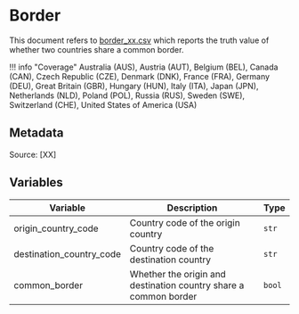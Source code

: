 # Border

This document refers to [border_xx.csv](https://github.com/cverluise/patentcity/tree/master/assets) which reports the truth value of whether two countries share a common border.

!!! info "Coverage"
    Australia (AUS), Austria (AUT), Belgium (BEL), Canada (CAN), Czech Republic (CZE), Denmark (DNK), France (FRA), Germany (DEU), Great Britain (GBR), Hungary (HUN), Italy (ITA), Japan (JPN), Netherlands (NLD), Poland (POL), Russia (RUS), Sweden (SWE), Switzerland (CHE), United States of America (USA)

## Metadata

Source: [XX]

## Variables

Variable|Description    | Type
---|---|---
origin_country_code     | Country code of the origin country| `str`
destination_country_code| Country code of the destination country | `str`
common_border           | Whether the origin and destination country share a common border | `bool`
